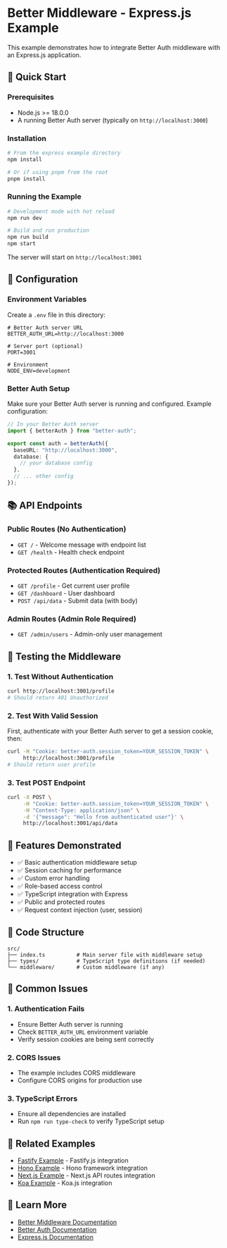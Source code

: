 # Better Middleware - Express.js Example

This example demonstrates how to integrate Better Auth middleware with an Express.js application.

## 🚀 Quick Start

### Prerequisites

- Node.js >= 18.0.0
- A running Better Auth server (typically on `http://localhost:3000`)

### Installation

```bash
# From the express example directory
npm install

# Or if using pnpm from the root
pnpm install
```

### Running the Example

```bash
# Development mode with hot reload
npm run dev

# Build and run production
npm run build
npm start
```

The server will start on `http://localhost:3001`

## 🔧 Configuration

### Environment Variables

Create a `.env` file in this directory:

```env
# Better Auth server URL
BETTER_AUTH_URL=http://localhost:3000

# Server port (optional)
PORT=3001

# Environment
NODE_ENV=development
```

### Better Auth Setup

Make sure your Better Auth server is running and configured. Example configuration:

```typescript
// In your Better Auth server
import { betterAuth } from "better-auth";

export const auth = betterAuth({
  baseURL: "http://localhost:3000",
  database: {
    // your database config
  },
  // ... other config
});
```

## 📚 API Endpoints

### Public Routes (No Authentication)

- `GET /` - Welcome message with endpoint list
- `GET /health` - Health check endpoint

### Protected Routes (Authentication Required)

- `GET /profile` - Get current user profile
- `GET /dashboard` - User dashboard
- `POST /api/data` - Submit data (with body)

### Admin Routes (Admin Role Required)

- `GET /admin/users` - Admin-only user management

## 🧪 Testing the Middleware

### 1. Test Without Authentication

```bash
curl http://localhost:3001/profile
# Should return 401 Unauthorized
```

### 2. Test With Valid Session

First, authenticate with your Better Auth server to get a session cookie, then:

```bash
curl -H "Cookie: better-auth.session_token=YOUR_SESSION_TOKEN" \
     http://localhost:3001/profile
# Should return user profile
```

### 3. Test POST Endpoint

```bash
curl -X POST \
     -H "Cookie: better-auth.session_token=YOUR_SESSION_TOKEN" \
     -H "Content-Type: application/json" \
     -d '{"message": "Hello from authenticated user"}' \
     http://localhost:3001/api/data
```

## 🔑 Features Demonstrated

- ✅ Basic authentication middleware setup
- ✅ Session caching for performance
- ✅ Custom error handling
- ✅ Role-based access control
- ✅ TypeScript integration with Express
- ✅ Public and protected routes
- ✅ Request context injection (user, session)

## 📝 Code Structure

```
src/
├── index.ts          # Main server file with middleware setup
├── types/            # TypeScript type definitions (if needed)
└── middleware/       # Custom middleware (if any)
```

## 🚨 Common Issues

### 1. Authentication Fails

- Ensure Better Auth server is running
- Check `BETTER_AUTH_URL` environment variable
- Verify session cookies are being sent correctly

### 2. CORS Issues

- The example includes CORS middleware
- Configure CORS origins for production use

### 3. TypeScript Errors

- Ensure all dependencies are installed
- Run `npm run type-check` to verify TypeScript setup

## 🔗 Related Examples

- [Fastify Example](../fastify/) - Fastify.js integration
- [Hono Example](../hono/) - Hono framework integration
- [Next.js Example](../nextjs/) - Next.js API routes integration
- [Koa Example](../koa/) - Koa.js integration

## 📖 Learn More

- [Better Middleware Documentation](../../README.md)
- [Better Auth Documentation](https://better-auth.com)
- [Express.js Documentation](https://expressjs.com)
